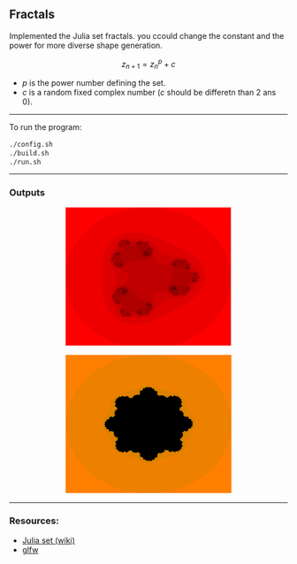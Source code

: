 ## Fractals 

Implemented the Julia set fractals. you ccould change the constant and the power for more diverse shape generation.

 
$$ z_{n+1}= z_{n}^p + c$$

- $p$ is the power number defining the set.
- $c$ is a random fixed complex number ($c$ should be differetn than $2$ ans $0$).

---

To run the program:

```
./config.sh
./build.sh
./run.sh
```
>
---
### Outputs
 <p align="center">
 <img center src="images/test_0.png" width=300 height=250/> 
 </p>
 <p align="center">
 <img center src="images/test_1.png" width=300 height=250/> 
 </p>
 
---
### Resources:

* [Julia set (wiki)](https://en.wikipedia.org/wiki/Julia_set)
* [glfw](https://www.glfw.org/) 